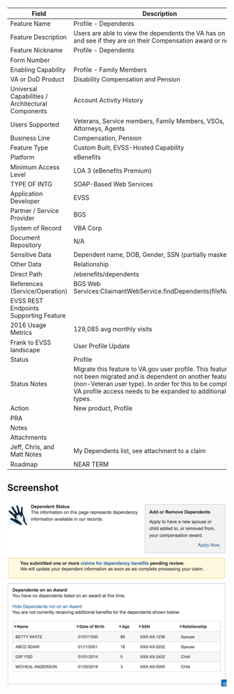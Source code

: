 | Field | Description |
|---|---|
Feature Name  | Profile - Dependents
Feature Description	| Users are able to view the dependents the VA has on record and see if they are on their Compensation award or not. 
Feature Nickname	| Profile - Dependents
Form Number	| 
Enabling Capability	| Profile - Family Members
VA or DoD Product	| Disability Compensation and Pension
Universal Capabilities / Architectural Components	| Account Activity History
Users Supported	| Veterans, Service members, Family Members, VSOs, Attorneys, Agents
Business Line	| Compensation, Pension
Feature Type	| Custom Built, EVSS-Hosted Capability
Platform	| eBenefits
Minimum Access Level	| LOA 3 (eBenefits Premium)
TYPE OF INTG	| SOAP-Based Web Services
Application Developer	| EVSS
Partner / Service Provider	| BGS
System of Record	| VBA Corp
Document Repository	| N/A
Sensitive Data	| Dependent name, DOB, Gender, SSN (partially masked)
Other Data	| Relationship
Direct Path	| /ebenefits/dependents
References (Service/Operation)| BGS Web Services:CliaimantWebService.findDependents(fileNumber)
EVSS REST Endpoints Supporting Feature | 	
2016 Usage Metrics	| 129,085 avg monthly visits
Frank to EVSS landscape	| User Profile Update
Status	| Profile
Status Notes	| Migrate this feature to VA.gov user profile. This feature has not been migrated and is dependent on another feature (non-Veteran user type). In order for this to be completed, VA profile access needs to be expanded to additional user types. 
Action	| New product, Profile
PRA	| 
Notes	| 
Attachments	| 
Jeff, Chris, and Matt Notes	| My Dependents list, see attachment to a claim
Roadmap | 	NEAR TERM

## Screenshot

![Profile Dependents](profile-dependents.png)
